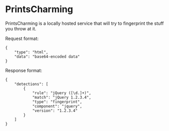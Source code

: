 # PrintsCharming

PrintsCharming is a locally hosted service that will try to fingerprint the stuff you throw at it.

Request format:
```
{
    "type": "html",
    "data": "base64-encoded data"
}
```

Response format:
```
{
    "detections": [
        {
            "rule": "jQuery ([\d.]+)",
            "match": "jQuery 1.2.3.4",
            "type": "fingerprint",
            "component": "jquery",
            "version": "1.2.3.4"
        }
    ]
}
```